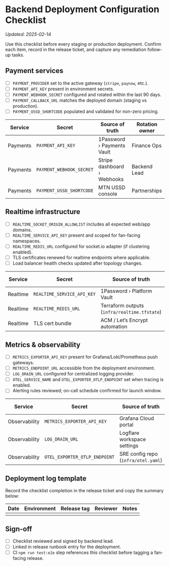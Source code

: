 # Backend Deployment Configuration Checklist

_Updated: 2025-02-14_

Use this checklist before every staging or production deployment. Confirm each item, record in the release ticket, and capture any remediation follow-up tasks.

## Payment services
- [ ] `PAYMENT_PROVIDER` set to the active gateway (`stripe`, `paynow`, etc.).
- [ ] `PAYMENT_API_KEY` present in environment secrets.
- [ ] `PAYMENT_WEBHOOK_SECRET` configured and rotated within the last 90 days.
- [ ] `PAYMENT_CALLBACK_URL` matches the deployed domain (staging vs production).
- [ ] `PAYMENT_USSD_SHORTCODE` populated and validated for non-zero pricing.

| Service | Secret | Source of truth | Rotation owner |
| --- | --- | --- | --- |
| Payments | `PAYMENT_API_KEY` | 1Password › Payments Vault | Finance Ops |
| Payments | `PAYMENT_WEBHOOK_SECRET` | Stripe dashboard › Webhooks | Backend Lead |
| Payments | `PAYMENT_USSD_SHORTCODE` | MTN USSD console | Partnerships |

## Realtime infrastructure
- [ ] `REALTIME_SOCKET_ORIGIN_ALLOWLIST` includes all expected web/app domains.
- [ ] `REALTIME_SERVICE_API_KEY` present and scoped for fan-facing namespaces.
- [ ] `REALTIME_REDIS_URL` configured for socket.io adapter (if clustering enabled).
- [ ] TLS certificates renewed for realtime endpoints where applicable.
- [ ] Load balancer health checks updated after topology changes.

| Service | Secret | Source of truth | Rotation owner |
| --- | --- | --- | --- |
| Realtime | `REALTIME_SERVICE_API_KEY` | 1Password › Platform Vault | Platform Eng |
| Realtime | `REALTIME_REDIS_URL` | Terraform outputs (`infra/realtime.tfstate`) | SRE |
| Realtime | TLS cert bundle | ACM / Let’s Encrypt automation | DevOps |

## Metrics & observability
- [ ] `METRICS_EXPORTER_API_KEY` present for Grafana/Loki/Prometheus push gateways.
- [ ] `METRICS_ENDPOINT_URL` accessible from the deployment environment.
- [ ] `LOG_DRAIN_URL` configured for centralized logging provider.
- [ ] `OTEL_SERVICE_NAME` and `OTEL_EXPORTER_OTLP_ENDPOINT` set when tracing is enabled.
- [ ] Alerting rules reviewed; on-call schedule confirmed for launch window.

| Service | Secret | Source of truth | Rotation owner |
| --- | --- | --- | --- |
| Observability | `METRICS_EXPORTER_API_KEY` | Grafana Cloud portal | Observability Lead |
| Observability | `LOG_DRAIN_URL` | Logflare workspace settings | Platform Eng |
| Observability | `OTEL_EXPORTER_OTLP_ENDPOINT` | SRE config repo (`infra/otel.yaml`) | SRE |

## Deployment log template

Record the checklist completion in the release ticket and copy the summary below:

| Date | Environment | Release tag | Reviewer | Notes |
| --- | --- | --- | --- | --- |
| | | | | |

## Sign-off
- [ ] Checklist reviewed and signed by backend lead.
- [ ] Linked in release runbook entry for the deployment.
- [ ] CI `npm run test:e2e` step references this checklist before tagging a fan-facing release.

